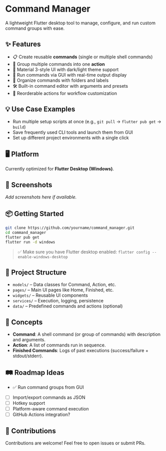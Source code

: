 # Command Manager

A lightweight Flutter desktop tool to manage, configure, and run custom command groups with ease.

## ✨ Features

- 📋 Create reusable **commands** (single or multiple shell commands)
- 🧩 Group multiple commands into one **action**
- 🎨 Material 3-style UI with dark/light theme support
- 🚀 Run commands via GUI with real-time output display
- 📁 Organize commands with folders and labels
- 🛠️ Built-in command editor with arguments and presets
- 🔁 Reorderable actions for workflow customization

## 💡 Use Case Examples

- Run multiple setup scripts at once (e.g., `git pull` → `flutter pub get` → `build`)
- Save frequently used CLI tools and launch them from GUI
- Set up different project environments with a single click

## 🖥️ Platform

Currently optimized for **Flutter Desktop (Windows)**.

## 📸 Screenshots

_Add screenshots here if available._

## 📦 Getting Started

```bash
git clone https://github.com/yourname/command_manager.git
cd command_manager
flutter pub get
flutter run -d windows
```

> ✅ Make sure you have Flutter desktop enabled: `flutter config --enable-windows-desktop`

## 📁 Project Structure

- `models/` – Data classes for Command, Action, etc.
- `pages/` – Main UI pages like Home, Finished, etc.
- `widgets/` – Reusable UI components
- `services/` – Execution, logging, persistence
- `data/` – Predefined commands and actions (optional)

## 🧠 Concepts

- **Command**: A shell command (or group of commands) with description and arguments.
- **Action**: A list of commands run in sequence.
- **Finished Commands**: Logs of past executions (success/failure + stdout/stderr).

## 🛤️ Roadmap Ideas

- ✅ Run command groups from GUI
- [ ] Import/export commands as JSON
- [ ] Hotkey support
- [ ] Platform-aware command execution
- [ ] GitHub Actions integration?

## 🤝 Contributions

Contributions are welcome! Feel free to open issues or submit PRs.
